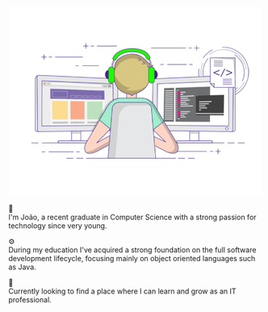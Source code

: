 <div style="text-align: center;">
  <img src="68747470733a2f2f696d616765732e73717561726573706163652d63646e2e636f6d2f636f6e74656e742f76312f3537363966633430316236333162616231616464623261622f313534313538303631313632342d5445363451474b524a4738535741495553374e532f6b.gif" width="500" alt="alt text">
</div>

🚀 <br>
I'm João, a recent graduate in Computer Science with a strong passion for technology since very young.

⚙️ <br>
During my education I've acquired a strong foundation on the full software development lifecycle, focusing mainly on object oriented languages such as Java.

💼 <br>
Currently looking to find a place where I can learn and grow as an IT professional.
